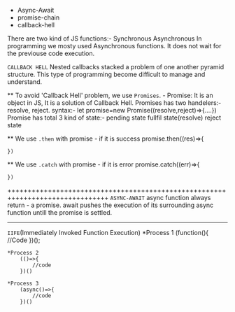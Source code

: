 - Async-Await
- promise-chain
- callback-hell

There are two kind of JS functions:-
                    Synchronous 
                    Asynchronous
    In programming we mosty used Asynchronous functions. It does not wait for the previouse code execution.


`CALLBACK HELL`
    Nested callbacks stacked a problem of one another pyramid structure. This type of programming become difficult to manage and understand.

** To  avoid 'Callback Hell' problem, we use `Promises`.
    - Promise:
        It is an object in JS, It is a solution of Callback Hell.
        Promises has two handelers:- resolve, reject.
    syntax:-  let promise=new Promise((resolve,reject)=>{....})   
        Promise has total 3 kind of state:-
            pending state
            fullfil state(resolve)
            reject state


** We use `.then` with promise - if it is success
    promise.then((res)=>{

    })

** We use `.catch` with promise - if it is error
    promise.catch((err)=>{

    })

+++++++++++++++++++++++++++++++++++++++++++++++++++++++++++++++++++++++++++++++
`ASYNC-AWAIT`
    async function always return - a promise.
    await pushes the execution of its surrounding async function untill the promise is settled.


____________________________________________________________
`IIFE`(Immediately Invoked Function Execution)
    *Process 1
        (function(){
            //Code
        })();

    *Process 2
        (()=>{
            //code
        })()

    *Process 3
        (async()=>{
            //code
        })()
